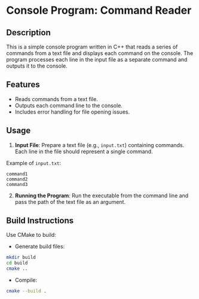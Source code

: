 # Console Program: Command Reader

## Description

This is a simple console program written in C++ that reads a series of commands from a text file and displays each command on the console. The program processes each line in the input file as a separate command and outputs it to the console.

## Features

- Reads commands from a text file.
- Outputs each command line to the console.
- Includes error handling for file opening issues.

## Usage

1. **Input File**: Prepare a text file (e.g., `input.txt`) containing commands. Each line in the file should represent a single command.

Example of `input.txt`:
```
command1
command2
command3
```
2. **Running the Program**: Run the executable from the command line and pass the path of the text file as an argument.

## Build Instructions
Use CMake to build:
- Generate build files:
```bash
mkdir build
cd build
cmake ..
```
- Compile:
```bash
cmake --build .
```
